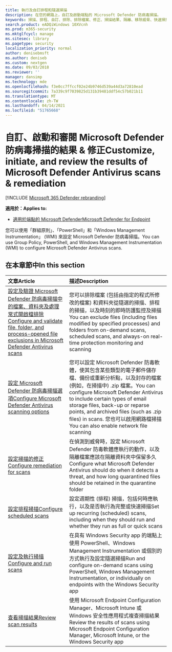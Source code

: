 ```yaml
---
title: 執行及自訂排程和隨選掃描
description: 在您的網路上，自訂及啟動端點的 Microsoft Defender 防病毒掃描。
keywords: 掃描、排程、自訂、排除、排除檔案、修正、掃描結果、隔離、移除威脅、快速掃描、完整掃描、Microsoft Defender 防病毒
search.product: eADQiWindows 10XVcnh
ms.prod: m365-security
ms.mktglfcycl: manage
ms.sitesec: library
ms.pagetype: security
localization_priority: normal
author: denisebmsft
ms.author: deniseb
ms.custom: nextgen
ms.date: 09/03/2018
ms.reviewer: ''
manager: dansimp
ms.technology: mde
ms.openlocfilehash: f3e0cc7ffccf02e24b9746d539a44d3a72810ead
ms.sourcegitcommit: 7a339c9f7039825d131b39481ddf54c57b021b11
ms.translationtype: MT
ms.contentlocale: zh-TW
ms.lasthandoff: 04/14/2021
ms.locfileid: "51765668"
---
```

# <a name="customize-initiate-and-review-the-results-of-microsoft-defender-antivirus-scans--remediation"></a><span data-ttu-id="65b17-104">自訂、啟動和審閱 Microsoft Defender 防病毒掃描的結果 & 修正</span><span class="sxs-lookup"><span data-stu-id="65b17-104">Customize, initiate, and review the results of Microsoft Defender Antivirus scans & remediation</span></span>

[!INCLUDE [Microsoft 365 Defender rebranding](../../includes/microsoft-defender.md)]


<span data-ttu-id="65b17-105">**適用於：**</span><span class="sxs-lookup"><span data-stu-id="65b17-105">**Applies to:**</span></span>

- [<span data-ttu-id="65b17-106">適用於端點的 Microsoft Defender</span><span class="sxs-lookup"><span data-stu-id="65b17-106">Microsoft Defender for Endpoint</span></span>](/microsoft-365/security/defender-endpoint/)

<span data-ttu-id="65b17-107">您可以使用「群組原則」、「PowerShell」和「Windows Management Instrumentation」 (WMI) 來設定 Microsoft Defender 防病毒掃描。</span><span class="sxs-lookup"><span data-stu-id="65b17-107">You can use Group Policy, PowerShell, and Windows Management Instrumentation (WMI) to configure Microsoft Defender Antivirus scans.</span></span> 

## <a name="in-this-section"></a><span data-ttu-id="65b17-108">在本章節中</span><span class="sxs-lookup"><span data-stu-id="65b17-108">In this section</span></span>

| <span data-ttu-id="65b17-109">文章</span><span class="sxs-lookup"><span data-stu-id="65b17-109">Article</span></span> | <span data-ttu-id="65b17-110">描述</span><span class="sxs-lookup"><span data-stu-id="65b17-110">Description</span></span> |
|:---|:---|
|[<span data-ttu-id="65b17-111">設定及驗證 Microsoft Defender 防病毒掃描中的檔案、資料夾及處理常式開啟檔排除</span><span class="sxs-lookup"><span data-stu-id="65b17-111">Configure and validate file, folder, and process-opened file exclusions in Microsoft Defender Antivirus scans</span></span>](configure-exclusions-microsoft-defender-antivirus.md) | <span data-ttu-id="65b17-112">您可以排除檔案 (包括由指定的程式所修改的檔案) 和資料夾從隨選的掃描、排程的掃描，以及時刻的即時防護監控及掃描</span><span class="sxs-lookup"><span data-stu-id="65b17-112">You can exclude files (including files modified by specified processes) and folders from on-demand scans, scheduled scans, and always-on real-time protection monitoring and scanning</span></span> |
|[<span data-ttu-id="65b17-113">設定 Microsoft Defender 防病毒掃描選項</span><span class="sxs-lookup"><span data-stu-id="65b17-113">Configure Microsoft Defender Antivirus scanning options</span></span>](configure-advanced-scan-types-microsoft-defender-antivirus.md) | <span data-ttu-id="65b17-114">您可以設定 Microsoft Defender 防毒軟體，使其包含某些類型的電子郵件儲存檔、備份或重新分析點，以及封存的檔案 (例如，在掃描中) .zip 檔案。</span><span class="sxs-lookup"><span data-stu-id="65b17-114">You can configure Microsoft Defender Antivirus to include certain types of email storage files, back-up or reparse points, and archived files (such as .zip files) in scans.</span></span> <span data-ttu-id="65b17-115">您也可以啟用網路檔掃描</span><span class="sxs-lookup"><span data-stu-id="65b17-115">You can also enable network file scanning</span></span> |
|[<span data-ttu-id="65b17-116">設定掃描的修正</span><span class="sxs-lookup"><span data-stu-id="65b17-116">Configure remediation for scans</span></span>](configure-remediation-microsoft-defender-antivirus.md) | <span data-ttu-id="65b17-117">在偵測到威脅時，設定 Microsoft Defender 防毒軟體應執行的動作，以及隔離檔案應該在隔離資料夾中保留多久</span><span class="sxs-lookup"><span data-stu-id="65b17-117">Configure what Microsoft Defender Antivirus should do when it detects a threat, and how long quarantined files should be retained in the quarantine folder</span></span> |
|[<span data-ttu-id="65b17-118">設定排程掃描</span><span class="sxs-lookup"><span data-stu-id="65b17-118">Configure scheduled scans</span></span>](scheduled-catch-up-scans-microsoft-defender-antivirus.md) | <span data-ttu-id="65b17-119">設定週期性 (排程) 掃描，包括何時應執行，以及是否執行為完整或快速掃描</span><span class="sxs-lookup"><span data-stu-id="65b17-119">Set up recurring (scheduled) scans, including when they should run and whether they run as full or quick scans</span></span> |
|[<span data-ttu-id="65b17-120">設定及執行掃描</span><span class="sxs-lookup"><span data-stu-id="65b17-120">Configure and run scans</span></span>](run-scan-microsoft-defender-antivirus.md) | <span data-ttu-id="65b17-121">在具有 Windows Security app 的端點上使用 PowerShell、Windows Management Instrumentation 或個別的方式執行及設定隨選掃描</span><span class="sxs-lookup"><span data-stu-id="65b17-121">Run and configure on-demand scans using PowerShell, Windows Management Instrumentation, or individually on endpoints with the Windows Security app</span></span> |
|[<span data-ttu-id="65b17-122">查看掃描結果</span><span class="sxs-lookup"><span data-stu-id="65b17-122">Review scan results</span></span>](review-scan-results-microsoft-defender-antivirus.md) | <span data-ttu-id="65b17-123">使用 Microsoft Endpoint Configuration Manager、Microsoft Intune 或 Windows 安全性應用程式複查掃描結果</span><span class="sxs-lookup"><span data-stu-id="65b17-123">Review the results of scans using  Microsoft Endpoint Configuration Manager, Microsoft Intune, or the Windows Security app</span></span> |